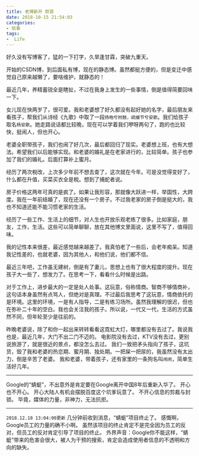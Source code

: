 ```yaml
---
title: 老博新开 祭首
date: 2018-10-15 21:54:03
categories:
- 琐事
tags:
-  Life
---
```


好久没有写博客了，猛的一下打字，久旱逢甘霖，突破九重天。

开始的CSDN博，到后面私有博，现在的静态博。虽然都挺方便的，但是变迁中感觉自己原来越懒了，要啥维护，就静态的！

最近几年，养精蓄锐全是瞎扯，不过在我身上发生的一些事情，倒是值得简要回味一下。

<!-- more -->

女儿现在快两岁了，很可爱。我和老婆想了好久都没有起好她的名字，最后朋友来看孩子，帮我们从诗经《九歌》中取了一段`扬枹兮拊鼓，疏缓节兮安歌`。我们给孩子取名`杨安歌`。她走路说话都比较晚，现在可以学着我们咿呀两句了，跑的也比较快，挺闹人，但也开心。

老婆全职带孩子，我们也闹了好几次，最后都回归了现实。老婆想上班，也有大想法。希望我们以后能够实现。和老婆的婚礼是在老家进行的，比较简单。孩子也参加了我们的婚礼。后面打算补上蜜月。

经历了两次稅改，上次多少年前不想去查了，这次就在今年。可是没觉得变好了，什么都在升值，买菜买衣全是稅。想到了捕蛇者说。

房子价格这两年可真的是疯了。如果让我形容，那就像大跃进一样，举国性，大跨度。我在一年前结婚了，现在还没有一个房子。不过我老家的房子倒是挺大的，我也不知道还能不能习惯老家的生活。

经历了一些工作、生活上的细节，对人生也开放乐观老练了很多。比如家庭，朋友，工作，生活。这些可以简单聊聊，放在其他博文里面说，这里不写了，值得回味。

我的记性本来很差，最近感觉越来越差了。我真怕老了一些后，会老年痴呆。知道我记性差的，也就老婆，因为其他人，和他们说，他们都不信。

最近三年吧，工作虽无建树，倒是有了妻儿，思想上也有了很大程度的提升。现在孩子大一些了，想发力了。在思考一下，看看什么时候是出路。

对于工作上，进步最大的一定是处人处事。这玩意，俗称情商。智商不够情商补，这句话本身虽然有点骂人，但绝对是真理。不过最后我思考了这玩意，情商依托的是环境。这里的环境，一是有人指导，二是有练习场所。虽然我理解的很迟，但也在弥补二十年的空白。我也会关注我的孩子。所以说，一代又一代，生活的方式虽然不同，但年轮至少是往前的。

昨晚老婆说，除了和你一起出来转转看看这霓虹大灯，哪里都没有去过了。我说我也是，最近几年，大门不出二门不迈的。
电影院没有去过，KTV没有去过，更别说旅游了，就是很近的景点，都没怎么去过。
我们一致把矛头指向了孩子，这坑货，毁了我和老婆的热恋期、蜜月期、独处期。一把屎一把尿的，我虽然没有太出力，倒是辛苦了老婆。
我和老婆，带着孩子，还有家里的一条狗名叫`闹闹`，简单生活好几年。

___

Google的“蜻蜓”，不出意外是肯定要在Google离开中国8年后重新入华了。
开心也不开心。
开心大陆人有机会摆脱百度这个坑爹玩意了。
不开心信息的剪裁与封锁。
毕竟，媒体的力量，非神力，无法抗拒。

___

`2018.12.18 13:04:00更新`
几分钟前收到消息，“蜻蜓”项目终止了。
感慨啊，Google员工的力量的确不小啊。
虽然该项目的终止肯定不是完全因为员工的反对，但员工的反对肯定引导了项目的终止。
外界声音：Google你不能这样，“蜻蜓”带来的危害会很大，被人为干预的搜索，肯定会造成使用者信息的不透明和方向的缺失。